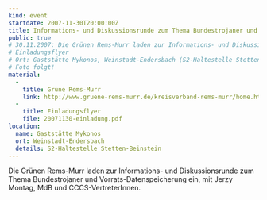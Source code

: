 ```yaml
---
kind: event
startdate: 2007-11-30T20:00:00Z
title: Informations- und Diskussionsrunde zum Thema Bundestrojaner und Vorrats-Datenspeicherung
public: true
# 30.11.2007: Die Grünen Rems-Murr laden zur Informations- und Diskussionsrunde zum Thema Bundestrojaner und Vorrats-Datenspeicherung ein, mit Jerzy Montag, MdB und CCCS-VertreterInnen.
# Einladungsflyer
# Ort: Gaststätte Mykonos, Weinstadt-Endersbach (S2-Haltestelle Stetten-Beinstein), 20 Uhr
# Foto folgt!
material:
  -
    title: Grüne Rems-Murr
    link: http://www.gruene-rems-murr.de/kreisverband-rems-murr/home.html
  -
    title: Einladungsflyer
    file: 20071130-einladung.pdf
location:
  name: Gaststätte Mykonos
  ort: Weinstadt-Endersbach
  details: S2-Haltestelle Stetten-Beinstein
---
```

Die Grünen Rems-Murr laden zur Informations- und Diskussionsrunde zum Thema
Bundestrojaner und Vorrats-Datenspeicherung ein, mit Jerzy Montag, MdB und
CCCS-VertreterInnen.


